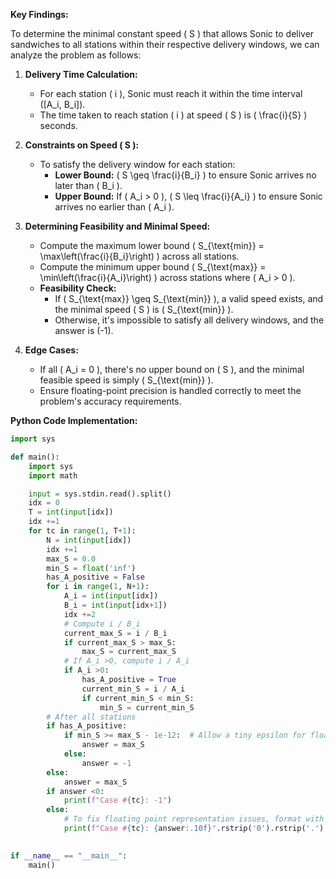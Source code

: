 **Key Findings:**

To determine the minimal constant speed \( S \) that allows Sonic to deliver sandwiches to all stations within their respective delivery windows, we can analyze the problem as follows:

1. **Delivery Time Calculation:**
   - For each station \( i \), Sonic must reach it within the time interval \([A_i, B_i]\).
   - The time taken to reach station \( i \) at speed \( S \) is \( \frac{i}{S} \) seconds.

2. **Constraints on Speed \( S \):**
   - To satisfy the delivery window for each station:
     - **Lower Bound:** \( S \geq \frac{i}{B_i} \) to ensure Sonic arrives no later than \( B_i \).
     - **Upper Bound:** If \( A_i > 0 \), \( S \leq \frac{i}{A_i} \) to ensure Sonic arrives no earlier than \( A_i \).

3. **Determining Feasibility and Minimal Speed:**
   - Compute the maximum lower bound \( S_{\text{min}} = \max\left(\frac{i}{B_i}\right) \) across all stations.
   - Compute the minimum upper bound \( S_{\text{max}} = \min\left(\frac{i}{A_i}\right) \) across stations where \( A_i > 0 \).
   - **Feasibility Check:**
     - If \( S_{\text{max}} \geq S_{\text{min}} \), a valid speed exists, and the minimal speed \( S \) is \( S_{\text{min}} \).
     - Otherwise, it's impossible to satisfy all delivery windows, and the answer is \(-1\).

4. **Edge Cases:**
   - If all \( A_i = 0 \), there's no upper bound on \( S \), and the minimal feasible speed is simply \( S_{\text{min}} \).
   - Ensure floating-point precision is handled correctly to meet the problem's accuracy requirements.

**Python Code Implementation:**

```python
import sys

def main():
    import sys
    import math

    input = sys.stdin.read().split()
    idx = 0
    T = int(input[idx])
    idx +=1
    for tc in range(1, T+1):
        N = int(input[idx])
        idx +=1
        max_S = 0.0
        min_S = float('inf')
        has_A_positive = False
        for i in range(1, N+1):
            A_i = int(input[idx])
            B_i = int(input[idx+1])
            idx +=2
            # Compute i / B_i
            current_max_S = i / B_i
            if current_max_S > max_S:
                max_S = current_max_S
            # If A_i >0, compute i / A_i
            if A_i >0:
                has_A_positive = True
                current_min_S = i / A_i
                if current_min_S < min_S:
                    min_S = current_min_S
        # After all stations
        if has_A_positive:
            if min_S >= max_S - 1e-12:  # Allow a tiny epsilon for floating point
                answer = max_S
            else:
                answer = -1
        else:
            answer = max_S
        if answer <0:
            print(f"Case #{tc}: -1")
        else:
            # To fix floating point representation issues, format with enough decimal places
            print(f"Case #{tc}: {answer:.10f}".rstrip('0').rstrip('.') if '.' in f"{answer:.10f}" else f"{answer:.10f}")
            

if __name__ == "__main__":
    main()
```